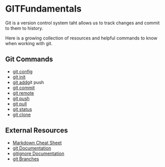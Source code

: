 # GITFundamentals

Git is a version control system taht allows us to track changes and commit to them to history.

Here is a growing collection of resources and helpful commands to know when working with git.

## Git Commands
- [git config](.commands/Config.md)
- [git init](./commands/Init.md)
- [git add](./commands/Add.md)git push
- [git commit](./commands/Commit.md)
- [git remote](./commands/Remote.md)
- [git push](./commands/Push.md)
- [git pull](./commands/Pull.md)
- [git status](./commands/Status.md)
- [git clone](./commands/Clone.md)

## External Resources
- [Markdown Cheat Sheet](https://www.markdownguide.org/cheat-sheet/)
- [git Documentation](https://git-scm.com/docs)
- [gitignore Documentation](https://git-scm.com/docs/gitignore)
- [git Branches](https://git-scm.com/book/en/v2/Git-Branching-Branches-in-a-Nutshell)

<!-- git updated -->
